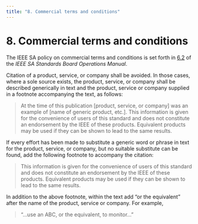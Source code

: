 ```yaml
---
title: "8. Commercial terms and conditions"
---
```


# 8. Commercial terms and conditions

The IEEE SA policy on commercial terms and conditions is set forth in [6.2](http://standards.ieee.org/develop/policies/opman/sect6.html) of the *IEEE SA Standards Board Operations Manual*.

Citation of a product, service, or company shall be avoided. In those cases, where a sole source exists, the product, service, or company shall be described generically in text and the product, service or company supplied in a footnote accompanying the text, as follows:

> At the time of this publication [product, service, or company] was an example of [name of generic product, etc.]. This information is given for the convenience of users of this standard and does not constitute an endorsement by the IEEE of these products. Equivalent products may be used if they can be shown to lead to the same results.

If every effort has been made to substitute a generic word or phrase in text for the product, service, or company, but no suitable substitute can be found, add the following footnote to accompany the citation:

> This information is given for the convenience of users of this standard and does not constitute an endorsement by the IEEE of these products. Equivalent products may be used if they can be shown to lead to the same results.

In addition to the above footnote, within the text add “or the equivalent” after the name of the product, service or company. For example,

> “…use an ABC, or the equivalent, to monitor…”
